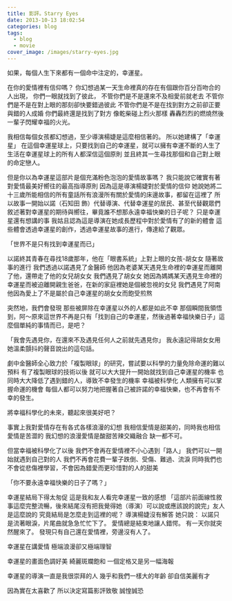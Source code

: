 ```yaml
---
title: 影評。Starry Eyes
date: 2013-10-13 18:02:54
categories: blog
tags:
  - blog
  - movie
cover_image: /images/starry-eyes.jpg
---
```

如果，每個人生下來都有一個命中注定的，幸運星。

在你的愛情裡有信仰嗎？
你幻想過某一天生命裡真的存在有個跟你百分百吻合的人出現，
你們一眼就找到了彼此，
不管你們是不是還來不及相愛前就老去
不管你們是不是在對上眼的那刻卻快要錯過彼此
不管你們是不是在找到對方之前卻正要與錯的人成婚
你們最終還是找到了對方
像乾柴碰上烈火那樣
轟轟烈烈的燃燒然後一輩子閃耀幸福的火光。

我相信每個女孩都幻想過，至少導演楊婕是這麼相信著的。
所以她建構了「幸運星」
在這個幸運星球上，只要找到自己的幸運星，就可以擁有幸運不斷的人生了
生活在幸運星球上的所有人都深信這個原則
並且終其一生尋找那個和自己對上眼的命定戀人。

但是你以為幸運星這部片是個充滿粉色泡泡的愛情故事嗎？
我只能說它確實有著對愛情最美好嚮往的最高指導原則
因為這是導演楊婕對於愛情的信仰
她說她將二十三歲所能相信的所有童話所有浪漫所有關於愛情的床邊故事，都留在這裡了
所以故事一開始以諾（石知田 飾）代替導演、代替幸運星的居民、甚至代替觀眾們敘述著對幸運星的期待與嚮往，畢竟誰不想那永遠幸福快樂的日子呢？
只是幸運星還有想講的事
我姑且認為這是導演在她成長歷程中對於愛情有了的新的體會
這些體會透過幸運星的創作，透過幸運星故事的進行，傳達給了觀眾。

「世界不是只有找到幸運星而已」

以諾終其青春在尋找18歲那年，他在「眼書系統」上對上眼的女孩-胡女女
隨著故事的進行
我們透過以諾遇見了金醫師
他因為老婆某天遇見生命裡的幸運星而離開了他，還帶走了他的女兒胡女女
我們遇見了胡女女
她因為媽媽某天遇見生命裡的幸運星而被迫離開親生爸爸，在新的家庭裡她是個被忽視的女兒
我們遇見了阿南
他因為愛上了不是屬於自己幸運星的胡女女而飽受煎熬

突然地，我們會發現
那些被屏除在幸運星以外的人都是如此不幸
那個瞬間我領悟到，阿～原來這世界不再是只有「找到自己的幸運星，然後過著幸福快樂日子」這麼個單純的事情而已，是吧？

「我會先遇見你，在還來不及遇見任何人之前就先遇見你」
我永遠記得胡女女用她溫柔顫抖的聲音說出的這句話。

劇中金醫師全心致力於「複製眼球」的研究，嘗試要以科學的力量免除命運的難以預料
有了複製眼球的技術以後
就可以大大提升一開始就找到自己幸運星的機率
也同時大大降低了遇到錯的人，導致不幸發生的機率
幸福被科學化
人類擁有可以掌握命運的機會
每個人都可以努力地把握著自己被許諾的幸福快樂，也不再會有不幸的發生。

將幸福科學化的未來，聽起來很美好吧？

事實上我對愛情存在有各式各樣浪漫的幻想
我相信愛情是甜美的，同時我也相信愛情是苦澀的
我幻想的浪漫愛情是酸甜苦辣交織融合
缺一都不可。

但當幸福被科學化了以後
我們不會再在愛情裡不小心遇到「路人」
我們可以一開始就遇到自己對的人
我們不再會花費一輩子跌倒、受傷、難過、流淚
同時我們也不會從悲傷裡學習，不會因為錯愛而更珍惜對的人的甜美

「你不要永遠幸福快樂的日子了嗎？」

幸運星結局下得太匆促
這是我和友人看完幸運星一致的感想
「這部片前面線性敘事這麼完整流暢，後來結尾沒有把我覺得她（導演）可以說或應該說的說完」友人是這麼說的
究竟結局是怎麼走到這裡的呢？
導演楊婕沒有解答
她只說：
以諾只是流著眼淚，片尾曲就急急忙忙下了。
愛情總是結束地讓人錯愕。 有一天你就突然醒來了。 發現只有自己還在愛情裡，旁邊沒有人了。

幸運星在講愛情
極端浪漫卻又極端理智

幸運星的畫面色調好美
綺麗斑斕飽和
一個定格又是另一幅海報

幸運星的導演一直是我很崇拜的人
幾乎和我們一樣大的年齡
卻自信美麗有才

因為實在太喜歡了
所以決定寫篇影評致敬
誠惶誠恐
